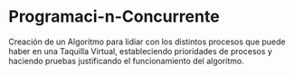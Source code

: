 # Programaci-n-Concurrente

Creación de un Algoritmo para lidiar con los distintos procesos que puede haber en una Taquilla Virtual, estableciendo prioridades de procesos y haciendo pruebas justificando el funcionamiento del algoritmo.
